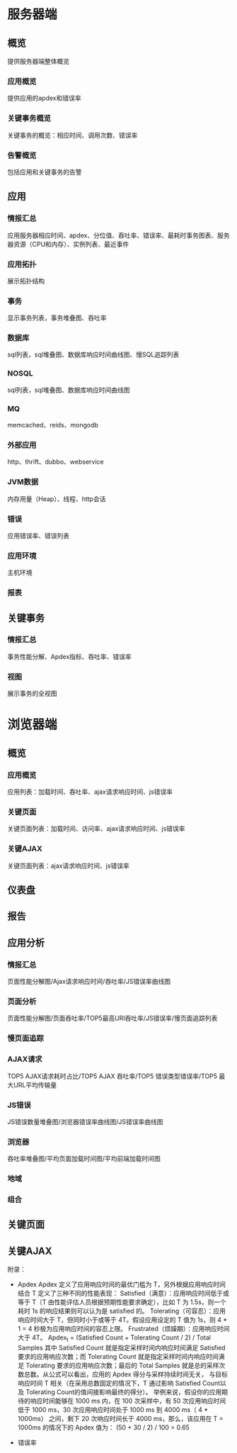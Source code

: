 # 服务器端

## 概览
提供服务器端整体概览

### 应用概览
提供应用的apdex和错误率

### 关键事务概览
关键事务的概览：相应时间、调用次数、错误率

### 告警概览
包括应用和关键事务的告警




## 应用
### 情报汇总
应用服务器相应时间、apdex、分位值、吞吐率、错误率、最耗时事务图表、服务器资源（CPU和内存）、实例列表、最近事件

### 应用拓扑
展示拓扑结构

### 事务
显示事务列表，事务堆叠图、吞吐率

### 数据库
sql列表，sql堆叠图、数据库响应时间曲线图、慢SQL追踪列表

### NOSQL
sql列表，sql堆叠图、数据库响应时间曲线图

### MQ
memcached、reids、mongodb

### 外部应用
http、thrift、dubbo、webservice

### JVM数据
内存用量（Heap）、线程、http会话

### 错误
应用错误率、错误列表

### 应用环境
主机环境

### 报表


## 关键事务
### 情报汇总
事务性能分解、Apdex指标、吞吐率、错误率

### 视图
展示事务的全视图



# 浏览器端
## 概览
### 应用概览
应用列表：加载时间、吞吐率、ajax请求响应时间、js错误率

### 关键页面
关键页面列表：加载时间、访问率、ajax请求响应时间、js错误率

### 关键AJAX
关键页面列表：ajax请求响应时间、js错误率

## 仪表盘
## 报告

## 应用分析
### 情报汇总
页面性能分解图/Ajax请求响应时间/吞吐率/JS错误率曲线图
### 页面分析
页面性能分解图/页面吞吐率/TOP5最高URI吞吐率/JS错误率/慢页面追踪列表
### 慢页面追踪

### AJAX请求
TOP5 AJAX请求耗时占比/TOP5 AJAX 吞吐率/TOP5 错误类型错误率/TOP5 最大URL平均传输量
### JS错误
JS错误数量堆叠图/浏览器错误率曲线图/JS错误率曲线图
### 浏览器
吞吐率堆叠图/平均页面加载时间图/平均前端加载时间图
### 地域
### 组合

## 关键页面
## 关键AJAX



附录：
* Apdex
Apdex 定义了应用响应时间的最优门槛为 T，另外根据应用响应时间结合 T 定义了三种不同的性能表现：
Satisfied（满意）：应用响应时间低于或等于 T（T 由性能评估人员根据预期性能要求确定），比如 T 为 1.5s，则一个耗时 1s 的响应结果则可以认为是 satisfied 的。
Tolerating（可容忍）：应用响应时间大于 T，但同时小于或等于 4T。假设应用设定的 T 值为 1s，则 4 * 1 = 4 秒极为应用响应时间的容忍上限。
Frustrated（烦躁期）：应用响应时间大于 4T。
Apdex<sub>t</sub> = (Satisfied Count + Tolerating Count / 2) / Total Samples
其中 Satisfied Count 就是指定采样时间内响应时间满足 Satisfied 要求的应用响应次数；而 Tolerating Count 就是指定采样时间内响应时间满足
Tolerating 要求的应用响应次数；最后的 Total Samples 就是总的采样次数总数。从公式可以看出，应用的 Apdex 得分与采样持续时间无关，
与目标响应时间 T 相关（在采用总数固定的情况下，T 通过影响 Satisfied Count以及 Tolerating Count的值间接影响最终的得分）。
举例来说，假设你的应用期待的响应时间能够在 1000 ms 内，在 100 次采样中，有 50 次应用响应时间低于 1000 ms，30 次应用响应时间处于
 1000 ms 到 4000 ms（ 4 * 1000ms） 之间，剩下 20 次响应时间长于 4000 ms，那么，该应用在 T = 1000ms 的情况下的 Apdex 值为：
(50 + 30 / 2) / 100 = 0.65

* 错误率